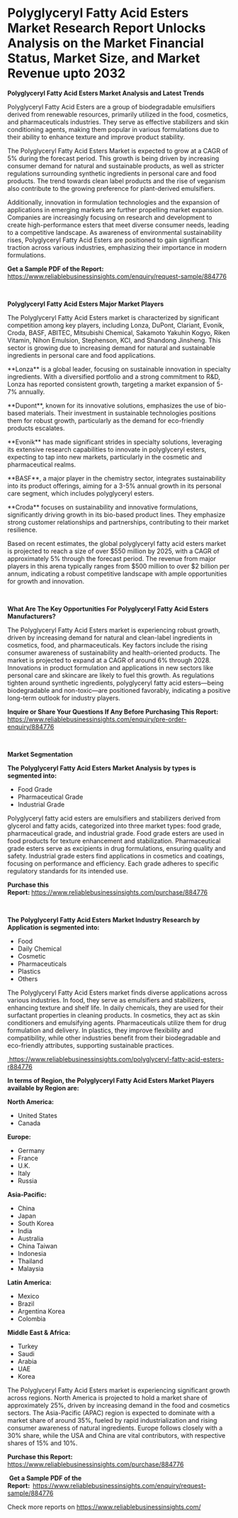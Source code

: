 <p><h1>Polyglyceryl Fatty Acid Esters Market Research Report Unlocks Analysis on the Market Financial Status, Market Size, and Market Revenue upto 2032</h1></p><p><strong>Polyglyceryl Fatty Acid Esters Market Analysis and Latest Trends</strong></p>
<p><p>Polyglyceryl Fatty Acid Esters are a group of biodegradable emulsifiers derived from renewable resources, primarily utilized in the food, cosmetics, and pharmaceuticals industries. They serve as effective stabilizers and skin conditioning agents, making them popular in various formulations due to their ability to enhance texture and improve product stability.</p><p>The Polyglyceryl Fatty Acid Esters Market is expected to grow at a CAGR of 5% during the forecast period. This growth is being driven by increasing consumer demand for natural and sustainable products, as well as stricter regulations surrounding synthetic ingredients in personal care and food products. The trend towards clean label products and the rise of veganism also contribute to the growing preference for plant-derived emulsifiers.</p><p>Additionally, innovation in formulation technologies and the expansion of applications in emerging markets are further propelling market expansion. Companies are increasingly focusing on research and development to create high-performance esters that meet diverse consumer needs, leading to a competitive landscape. As awareness of environmental sustainability rises, Polyglyceryl Fatty Acid Esters are positioned to gain significant traction across various industries, emphasizing their importance in modern formulations.</p></p>
<p><strong>Get a Sample PDF of the Report:&nbsp;</strong> <a href="https://www.reliablebusinessinsights.com/enquiry/request-sample/884776?utm_campaign=2127&utm_medium=2&utm_source=Github&utm_content=ia&utm_term=01022025&utm_id=polyglyceryl-fatty-acid-esters">https://www.reliablebusinessinsights.com/enquiry/request-sample/884776</a></p>
<p>&nbsp;</p>
<p><strong>Polyglyceryl Fatty Acid Esters Major Market Players</strong></p>
<p><p>The Polyglyceryl Fatty Acid Esters market is characterized by significant competition among key players, including Lonza, DuPont, Clariant, Evonik, Croda, BASF, ABITEC, Mitsubishi Chemical, Sakamoto Yakuhin Kogyo, Riken Vitamin, Nihon Emulsion, Stephenson, KCI, and Shandong Jinsheng. This sector is growing due to increasing demand for natural and sustainable ingredients in personal care and food applications.</p><p>**Lonza** is a global leader, focusing on sustainable innovation in specialty ingredients. With a diversified portfolio and a strong commitment to R&D, Lonza has reported consistent growth, targeting a market expansion of 5-7% annually.</p><p>**Dupont**, known for its innovative solutions, emphasizes the use of bio-based materials. Their investment in sustainable technologies positions them for robust growth, particularly as the demand for eco-friendly products escalates.</p><p>**Evonik** has made significant strides in specialty solutions, leveraging its extensive research capabilities to innovate in polyglyceryl esters, expecting to tap into new markets, particularly in the cosmetic and pharmaceutical realms.</p><p>**BASF**, a major player in the chemistry sector, integrates sustainability into its product offerings, aiming for a 3-5% annual growth in its personal care segment, which includes polyglyceryl esters.</p><p>**Croda** focuses on sustainability and innovative formulations, significantly driving growth in its bio-based product lines. They emphasize strong customer relationships and partnerships, contributing to their market resilience.</p><p>Based on recent estimates, the global polyglyceryl fatty acid esters market is projected to reach a size of over $550 million by 2025, with a CAGR of approximately 5% through the forecast period. The revenue from major players in this arena typically ranges from $500 million to over $2 billion per annum, indicating a robust competitive landscape with ample opportunities for growth and innovation.</p></p>
<p>&nbsp;</p>
<p><strong>What Are The Key Opportunities For Polyglyceryl Fatty Acid Esters Manufacturers?</strong></p>
<p><p>The Polyglyceryl Fatty Acid Esters market is experiencing robust growth, driven by increasing demand for natural and clean-label ingredients in cosmetics, food, and pharmaceuticals. Key factors include the rising consumer awareness of sustainability and health-oriented products. The market is projected to expand at a CAGR of around 6% through 2028. Innovations in product formulation and applications in new sectors like personal care and skincare are likely to fuel this growth. As regulations tighten around synthetic ingredients, polyglyceryl fatty acid esters—being biodegradable and non-toxic—are positioned favorably, indicating a positive long-term outlook for industry players.</p></p>
<p><strong>Inquire or Share Your Questions If Any Before Purchasing This Report:</strong> <a href="https://www.reliablebusinessinsights.com/enquiry/pre-order-enquiry/884776?utm_campaign=2127&utm_medium=2&utm_source=Github&utm_content=ia&utm_term=01022025&utm_id=polyglyceryl-fatty-acid-esters">https://www.reliablebusinessinsights.com/enquiry/pre-order-enquiry/884776</a></p>
<p>&nbsp;</p>
<p><strong>Market Segmentation</strong></p>
<p><strong>The Polyglyceryl Fatty Acid Esters Market Analysis by types is segmented into:</strong></p>
<p><ul><li>Food Grade</li><li>Pharmaceutical Grade</li><li>Industrial Grade</li></ul></p>
<p><p>Polyglyceryl fatty acid esters are emulsifiers and stabilizers derived from glycerol and fatty acids, categorized into three market types: food grade, pharmaceutical grade, and industrial grade. Food grade esters are used in food products for texture enhancement and stabilization. Pharmaceutical grade esters serve as excipients in drug formulations, ensuring quality and safety. Industrial grade esters find applications in cosmetics and coatings, focusing on performance and efficiency. Each grade adheres to specific regulatory standards for its intended use.</p></p>
<p><strong>Purchase this Report:&nbsp;</strong><a href="https://www.reliablebusinessinsights.com/purchase/884776?utm_campaign=2127&utm_medium=2&utm_source=Github&utm_content=ia&utm_term=01022025&utm_id=polyglyceryl-fatty-acid-esters">https://www.reliablebusinessinsights.com/purchase/884776</a></p>
<p>&nbsp;</p>
<p><strong>The Polyglyceryl Fatty Acid Esters Market Industry Research by Application is segmented into:</strong></p>
<p><ul><li>Food</li><li>Daily Chemical</li><li>Cosmetic</li><li>Pharmaceuticals</li><li>Plastics</li><li>Others</li></ul></p>
<p><p>The Polyglyceryl Fatty Acid Esters market finds diverse applications across various industries. In food, they serve as emulsifiers and stabilizers, enhancing texture and shelf life. In daily chemicals, they are used for their surfactant properties in cleaning products. In cosmetics, they act as skin conditioners and emulsifying agents. Pharmaceuticals utilize them for drug formulation and delivery. In plastics, they improve flexibility and compatibility, while other industries benefit from their biodegradable and eco-friendly attributes, supporting sustainable practices.</p></p>
<p><a href="https://www.reliablebusinessinsights.com/polyglyceryl-fatty-acid-esters-r884776?utm_campaign=2127&utm_medium=2&utm_source=Github&utm_content=ia&utm_term=01022025&utm_id=polyglyceryl-fatty-acid-esters">&nbsp;https://www.reliablebusinessinsights.com/polyglyceryl-fatty-acid-esters-r884776</a></p>
<p><strong>In terms of Region, the Polyglyceryl Fatty Acid Esters Market Players available by Region are:</strong></p>
<p>
    <p> <strong> North America: </strong>
        <ul>
            <li>United States</li>
            <li>Canada</li>
        </ul>
        </p> 
    <p> <strong> Europe: </strong>
        <ul>
            <li>Germany</li>
            <li>France</li>
            <li>U.K.</li>
            <li>Italy</li>
            <li>Russia</li>
        </ul>
        </p> 
    <p> <strong> Asia-Pacific: </strong>
        <ul>
            <li>China</li>
            <li>Japan</li>
            <li>South Korea</li>
            <li>India</li>
            <li>Australia</li>
            <li>China Taiwan</li>
            <li>Indonesia</li>
            <li>Thailand</li>
            <li>Malaysia</li>
        </ul>
        </p> 
    <p> <strong> Latin America: </strong>
        <ul>
            <li>Mexico</li>
            <li>Brazil</li>
            <li>Argentina Korea</li>
            <li>Colombia</li>
        </ul>
        </p> 
    <p> <strong> Middle East & Africa: </strong>
        <ul>
            <li>Turkey</li>
            <li>Saudi</li>
            <li>Arabia</li>
            <li>UAE</li>
            <li>Korea</li>
        </ul>
    </p>
    </p>
<p><p>The Polyglyceryl Fatty Acid Esters market is experiencing significant growth across regions. North America is projected to hold a market share of approximately 25%, driven by increasing demand in the food and cosmetics sectors. The Asia-Pacific (APAC) region is expected to dominate with a market share of around 35%, fueled by rapid industrialization and rising consumer awareness of natural ingredients. Europe follows closely with a 30% share, while the USA and China are vital contributors, with respective shares of 15% and 10%.</p></p>
<p><strong>Purchase this Report: </strong><a href="https://www.reliablebusinessinsights.com/purchase/884776?utm_campaign=2127&utm_medium=2&utm_source=Github&utm_content=ia&utm_term=01022025&utm_id=polyglyceryl-fatty-acid-esters">https://www.reliablebusinessinsights.com/purchase/884776</a></p>
<p>&nbsp;<strong>Get a Sample PDF of the Report:&nbsp;&nbsp;</strong><a href="https://www.reliablebusinessinsights.com/enquiry/request-sample/884776?utm_campaign=2127&utm_medium=2&utm_source=Github&utm_content=ia&utm_term=01022025&utm_id=polyglyceryl-fatty-acid-esters">https://www.reliablebusinessinsights.com/enquiry/request-sample/884776</a></p>
<p><strong></strong></p>
<p>Check more reports on <a href="https://www.reliablebusinessinsights.com/?utm_campaign=2127&utm_medium=2&utm_source=Github&utm_content=ia&utm_term=01022025&utm_id=polyglyceryl-fatty-acid-esters">https://www.reliablebusinessinsights.com/</a></p>